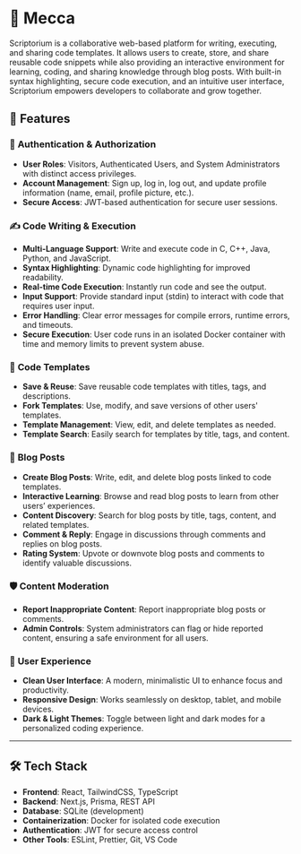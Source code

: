 # 📜 Mecca

Scriptorium is a collaborative web-based platform for writing, executing, and sharing code templates. It allows users to create, store, and share reusable code snippets while also providing an interactive environment for learning, coding, and sharing knowledge through blog posts. With built-in syntax highlighting, secure code execution, and an intuitive user interface, Scriptorium empowers developers to collaborate and grow together.

## 🚀 Features

### 🔐 **Authentication & Authorization**
- **User Roles**: Visitors, Authenticated Users, and System Administrators with distinct access privileges.
- **Account Management**: Sign up, log in, log out, and update profile information (name, email, profile picture, etc.).
- **Secure Access**: JWT-based authentication for secure user sessions.

### ✍️ **Code Writing & Execution**
- **Multi-Language Support**: Write and execute code in C, C++, Java, Python, and JavaScript.
- **Syntax Highlighting**: Dynamic code highlighting for improved readability.
- **Real-time Code Execution**: Instantly run code and see the output.
- **Input Support**: Provide standard input (stdin) to interact with code that requires user input.
- **Error Handling**: Clear error messages for compile errors, runtime errors, and timeouts.
- **Secure Execution**: User code runs in an isolated Docker container with time and memory limits to prevent system abuse.

### 💾 **Code Templates**
- **Save & Reuse**: Save reusable code templates with titles, tags, and descriptions.
- **Fork Templates**: Use, modify, and save versions of other users' templates.
- **Template Management**: View, edit, and delete templates as needed.
- **Template Search**: Easily search for templates by title, tags, and content.

### 📝 **Blog Posts**
- **Create Blog Posts**: Write, edit, and delete blog posts linked to code templates.
- **Interactive Learning**: Browse and read blog posts to learn from other users’ experiences.
- **Content Discovery**: Search for blog posts by title, tags, content, and related templates.
- **Comment & Reply**: Engage in discussions through comments and replies on blog posts.
- **Rating System**: Upvote or downvote blog posts and comments to identify valuable discussions.

### 🛡️ **Content Moderation**
- **Report Inappropriate Content**: Report inappropriate blog posts or comments.
- **Admin Controls**: System administrators can flag or hide reported content, ensuring a safe environment for all users.

### 🎨 **User Experience**
- **Clean User Interface**: A modern, minimalistic UI to enhance focus and productivity.
- **Responsive Design**: Works seamlessly on desktop, tablet, and mobile devices.
- **Dark & Light Themes**: Toggle between light and dark modes for a personalized coding experience.

---

## 🛠️ **Tech Stack**
- **Frontend**: React, TailwindCSS, TypeScript
- **Backend**: Next.js, Prisma, REST API
- **Database**: SQLite (development)
- **Containerization**: Docker for isolated code execution
- **Authentication**: JWT for secure access control
- **Other Tools**: ESLint, Prettier, Git, VS Code

